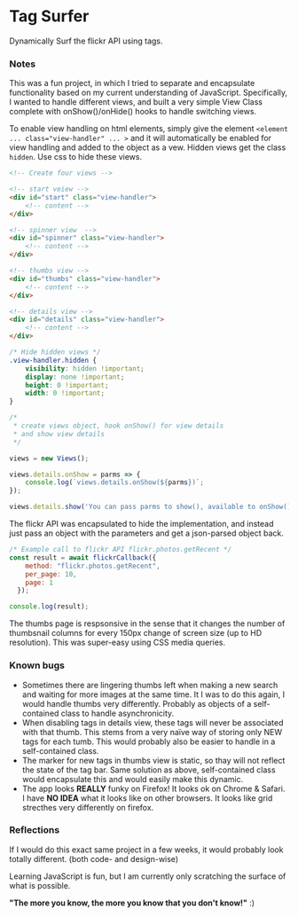 # Tag Surfer

Dynamically Surf the flickr API using tags. 

### Notes

This was a fun project, in which I tried to separate and encapsulate functionality based on my current understanding of JavaScript. Specifically, I wanted to handle different views, and built a very simple View Class complete with onShow()/onHide() hooks to handle switching views.

To enable view handling on html elements, simply give the element ```<element ... class="view-handler" ... >``` and it will automatically be enabled for view handling and added to the object as a vew. Hidden views get the class ```hidden```. Use css to hide these views.

```html
<!-- Create four views -->

<!-- start veiew -->
<div id="start" class="view-handler">
    <!-- content -->
</div>

<!-- spinner view  -->
<div id="spinner" class="view-handler">
    <!-- content -->
</div>

<!-- thumbs view -->
<div id="thumbs" class="view-handler">
    <!-- content -->
</div>

<!-- details view -->
<div id="details" class="view-handler">
    <!-- content -->
</div>
```

```css
/* Hide hidden views */
.view-handler.hidden {
    visibility: hidden !important; 
    display: none !important;
    height: 0 !important;
    width: 0 !important;
}
```

```javascript
/*
 * create views object, hook onShow() for view details
 * and show view details
 */

views = new Views();

views.details.onShow = parms => {
    console.log(`views.details.onShow(${parms})`;
});

views.details.show('You can pass parms to show(), available to onShow()/onHide()');
```


The flickr API was encapsulated to hide the implementation, and instead just pass an object with the parameters and get a json-parsed object back.

```javascript
/* Example call to flickr API flickr.photos.getRecent */
const result = await flickrCallback({
    method: "flickr.photos.getRecent",
    per_page: 10,
    page: 1
  });

console.log(result);
```

The thumbs page is respsonsive in the sense that it changes the number of thumbsnail columns for every 150px change of screen size (up to HD resolution). This was super-easy using CSS media queries.

### Known bugs
- Sometimes there are lingering thumbs left when making a new search and waiting for more images at the same time. It I was to do this again, I would handle thumbs very differently. Probably as objects of a self-contained class to handle asynchronicity.
- When disabling tags in details view, these tags will never be associated with that thumb. This stems from a very naïve way of storing only NEW tags for each tumb. This would probably also be easier to handle in a self-contained class.
- The marker for new tags in thumbs view is static, so thay will not reflect the state of the tag bar. Same solution as above, self-contained class would encapsulate this and would easily make this dynamic.
- The app looks **REALLY** funky on Firefox! It looks ok on Chrome & Safari. I have **NO IDEA** what it looks like on other browsers. It looks like grid strecthes very differently on firefox.


### Reflections
If I would do this exact same project in a few weeks, it would probably look totally different. (both code- and design-wise)

Learning JavaScript is fun, but I am currently only scratching the surface of what is possible. 

**"The more you know, the more you know that you don't know!"** :)
